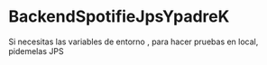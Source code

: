 ﻿# BackendSpotifieJpsYpadreK
Si necesitas las variables de entorno , para hacer pruebas en local, pidemelas JPS
